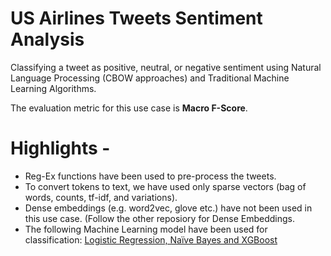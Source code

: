 # US Airlines Tweets Sentiment Analysis
Classifying a tweet as positive, neutral, or negative sentiment using Natural Language Processing (CBOW approaches) and Traditional Machine Learning Algorithms.

The evaluation metric for this use case is <b>Macro F-Score</b>.

# Highlights - 
- Reg-Ex functions have been used to pre-process the tweets.
- To convert tokens to text, we have used only sparse vectors (bag of words, counts, tf-idf, and variations). 
- Dense embeddings (e.g. word2vec, glove etc.) have not been used in this use case. (Follow the other reposiory for Dense Embeddings.
- The following Machine Learning model have been used for classification:
<u>Logistic Regression, Naïve Bayes and XGBoost</u>
